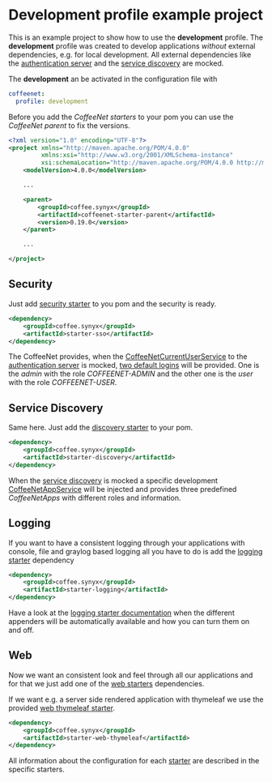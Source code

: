 # Development profile example project

This is an example project to show how to use the **development** profile.
The **development** profile was created to develop applications _without_ external dependencies, e.g. for local development.
All external dependencies like the [authentication server](https://github.com/coffeenet/coffeenet-auth) and the
[service discovery](https://github.com/coffeenet/coffeenet-discovery) are mocked.

The **development** an be activated in the configuration file with

```yaml
coffeenet:
  profile: development
```

Before you add the _CoffeeNet starters_ to your pom you can use the _CoffeeNet parent_ to fix the versions.

```xml
<?xml version="1.0" encoding="UTF-8"?>
<project xmlns="http://maven.apache.org/POM/4.0.0"
         xmlns:xsi="http://www.w3.org/2001/XMLSchema-instance"
         xsi:schemaLocation="http://maven.apache.org/POM/4.0.0 http://maven.apache.org/xsd/maven-4.0.0.xsd">
    <modelVersion>4.0.0</modelVersion>

    ...

    <parent>
        <groupId>coffee.synyx</groupId>
        <artifactId>coffeenet-starter-parent</artifactId>
        <version>0.19.0</version>
    </parent>

    ...

</project>
```

## Security

Just add [security starter](https://github.com/coffeenet/coffeenet-starter/tree/master/coffeenet-starter-sso) to you pom
and the security is ready.

```xml
<dependency>
    <groupId>coffee.synyx</groupId>
    <artifactId>starter-sso</artifactId>
</dependency>
```

The CoffeeNet provides, when the [CoffeeNetCurrentUserService](https://github.com/coffeenet/coffeenet-starter/blob/master/coffeenet-autoconfigure/src/main/java/coffee/synyx/autoconfigure/security/service/DevelopmentCoffeeNetCurrentUserService.java)
to the [authentication server](https://github.com/coffeenet/coffeenet-auth) is mocked,
[two default logins](https://github.com/coffeenet/coffeenet-starter/tree/master/coffeenet-starter-sso#aktivierung-des-single-sign-ons) will be provided.
One is the _admin_ with the role _COFFEENET-ADMIN_ and the other one is the _user_ with the role _COFFEENET-USER_.

## Service Discovery

Same here. Just add the [discovery starter](https://github.com/coffeenet/coffeenet-starter/tree/master/coffeenet-starter-discovery) to your pom.

```xml
<dependency>
    <groupId>coffee.synyx</groupId>
    <artifactId>starter-discovery</artifactId>
</dependency>
```

When the [service discovery](https://github.com/coffeenet/coffeenet-discovery) is mocked a specific development
[CoffeeNetAppService](https://github.com/coffeenet/coffeenet-starter/blob/master/coffeenet-autoconfigure/src/main/java/coffee/synyx/autoconfigure/discovery/service/DevelopmentCoffeeNetAppService.java)
will be injected and provides three predefined _CoffeeNetApps_ with different roles and information.


## Logging

If you want to have a consistent logging through your applications
with console, file and graylog based logging all you have to do is add the
[logging starter](https://github.com/coffeenet/coffeenet-starter/tree/master/coffeenet-starter-logging) dependency

```xml
<dependency>
    <groupId>coffee.synyx</groupId>
    <artifactId>starter-logging</artifactId>
</dependency>
```

Have a look at the [logging starter documentation](https://github.com/coffeenet/coffeenet-starter/tree/master/coffeenet-starter-logging) when the different appenders will be automatically available and how you can turn them on and off.

## Web

Now we want an consistent look and feel through all our applications and for that we just add one of the
[web starters](https://github.com/coffeenet/coffeenet-starter/) dependencies.

If we want e.g. a server side rendered application with thymeleaf we use the provided
[web thymeleaf starter](https://github.com/coffeenet/coffeenet-starter/tree/master/coffeenet-starter-web-thymeleaf).

```xml
<dependency>
    <groupId>coffee.synyx</groupId>
    <artifactId>starter-web-thymeleaf</artifactId>
</dependency>
```


All information about the configuration for each [starter](https://github.com/coffeenet/coffeenet-starter/)
are described in the specific starters.
